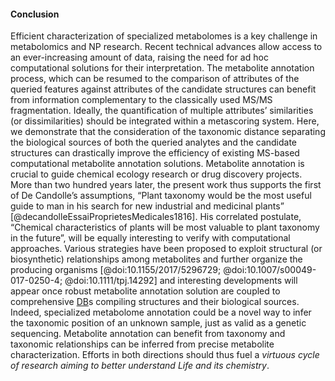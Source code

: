 #### Conclusion

Efficient characterization of specialized metabolomes is a key challenge in metabolomics and NP research.
Recent technical advances allow access to an ever-increasing amount of data, raising the need for ad hoc computational solutions for their interpretation.
The metabolite annotation process, which can be resumed to the comparison of attributes of the queried features against attributes of the candidate structures can benefit from information complementary to the classically used MS/MS fragmentation.
Ideally, the quantification of multiple attributes’ similarities (or dissimilarities) should be integrated within a metascoring system.
Here, we demonstrate that the consideration of the taxonomic distance separating the biological sources of both the queried analytes and the candidate structures can drastically improve the efficiency of existing MS-based computational metabolite annotation solutions.
Metabolite annotation is crucial to guide chemical ecology research or drug discovery projects.
More than two hundred years later, the present work thus supports the first of De Candolle’s assumptions, “Plant taxonomy would be the most useful guide to man in his search for new industrial and medicinal plants” [@decandolleEssaiProprietesMedicales1816].
His correlated postulate, “Chemical characteristics of plants will be most valuable to plant taxonomy in the future”, will be equally interesting to verify with computational approaches.
Various strategies have been proposed to exploit structural (or biosynthetic) relationships among metabolites and further organize the producing organisms [@doi:10.1155/2017/5296729; @doi:10.1007/s00049-017-0250-4; @doi:10.1111/tpj.14292] and interesting developments will appear once robust metabolite annotation solution are coupled to comprehensive [DB](#db)s compiling structures and their biological sources.
Indeed, specialized metabolome annotation could be a novel way to infer the taxonomic position of an unknown sample, just as valid as a genetic sequencing.
Metabolite annotation can benefit from taxonomy and taxonomic relationships can be inferred from precise metabolite characterization.
Efforts in both directions should thus fuel a *virtuous cycle of research aiming to better understand Life and its chemistry*.
